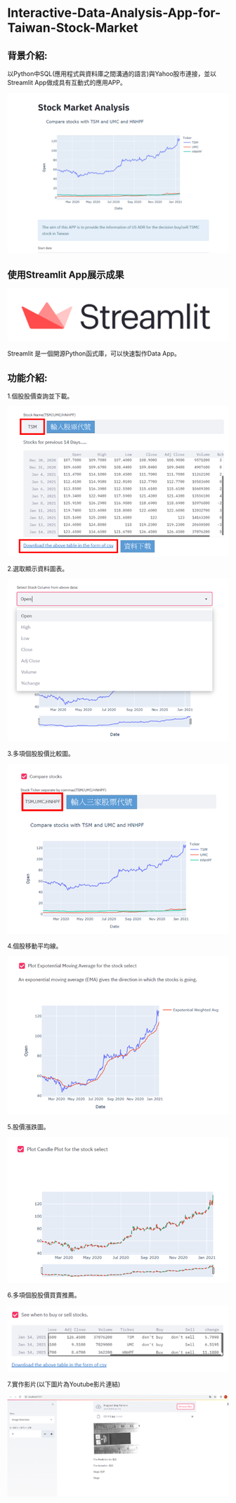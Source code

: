 # Interactive-Data-Analysis-App-for-Taiwan-Stock-Market


## 背景介紹:
以Python中SQL(應用程式與資料庫之間溝通的語言)與Yahoo股市連接，並以Streamlit App做成具有互動式的應用APP。

![image](https://github.com/tddwso/Interactive-Data-Analysis-App-for-Taiwan-Stock-Market/blob/main/stock%20logo.PNG)

## 使用Streamlit App展示成果

![image](https://github.com/tddwso/Uniqlo-Label-Defect-Classification-by-Deep-Learning/blob/main/Stream%20Logo.png)

Streamlit 是一個開源Python函式庫，可以快速製作Data App。

## 功能介紹:
1.個股股價查詢並下載。

![image](https://github.com/tddwso/Interactive-Data-Analysis-App-for-Taiwan-Stock-Market/blob/main/%E8%82%A1%E5%83%B9%E6%9F%A5%E8%A9%A2.PNG)

2.選取顯示資料圖表。

![image](https://github.com/tddwso/Interactive-Data-Analysis-App-for-Taiwan-Stock-Market/blob/main/%E9%81%B8%E5%8F%96.PNG)

3.多項個股股價比較圖。

![image](https://github.com/tddwso/Interactive-Data-Analysis-App-for-Taiwan-Stock-Market/blob/main/%E5%A4%9A%E9%A0%85.PNG)

4.個股移動平均線。

![image](https://github.com/tddwso/Interactive-Data-Analysis-App-for-Taiwan-Stock-Market/blob/main/%E7%A7%BB%E5%8B%95%E5%B9%B3%E5%9D%87%E7%B7%9A.PNG)

5.股價漲跌圖。

![image](https://github.com/tddwso/Interactive-Data-Analysis-App-for-Taiwan-Stock-Market/blob/main/%E6%BC%B2%E8%B7%8C.PNG)

6.多項個股股價買賣推薦。

![image](https://github.com/tddwso/Interactive-Data-Analysis-App-for-Taiwan-Stock-Market/blob/main/%E6%8E%A8%E8%96%A6.PNG)

7.實作影片(以下圖片為Youtube影片連結)

[![IMAGE ALT TEXT HERE](https://github.com/tddwso/Uniqlo-Label-Defect-Classification-by-Deep-Learning/blob/main/streamlit.png)](https://youtu.be/gaUO8ptH68U)

